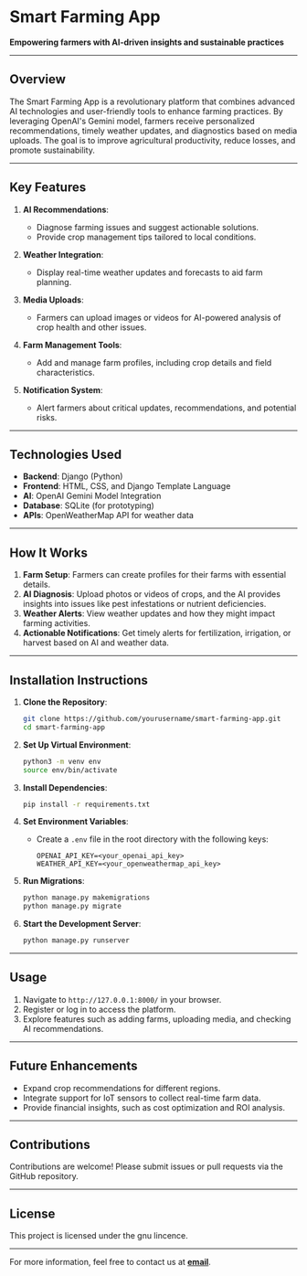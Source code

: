 # Smart Farming App  

**Empowering farmers with AI-driven insights and sustainable practices**  

---

## **Overview**  
The Smart Farming App is a revolutionary platform that combines advanced AI technologies and user-friendly tools to enhance farming practices. By leveraging OpenAI's Gemini model, farmers receive personalized recommendations, timely weather updates, and diagnostics based on media uploads. The goal is to improve agricultural productivity, reduce losses, and promote sustainability.  

---

## **Key Features**  
1. **AI Recommendations**:  
   - Diagnose farming issues and suggest actionable solutions.  
   - Provide crop management tips tailored to local conditions.  

2. **Weather Integration**:  
   - Display real-time weather updates and forecasts to aid farm planning.  

3. **Media Uploads**:  
   - Farmers can upload images or videos for AI-powered analysis of crop health and other issues.  

4. **Farm Management Tools**:  
   - Add and manage farm profiles, including crop details and field characteristics.  

5. **Notification System**:  
   - Alert farmers about critical updates, recommendations, and potential risks.  

---

## **Technologies Used**  
- **Backend**: Django (Python)  
- **Frontend**: HTML, CSS, and Django Template Language  
- **AI**: OpenAI Gemini Model Integration  
- **Database**: SQLite (for prototyping)  
- **APIs**: OpenWeatherMap API for weather data  

---

## **How It Works**  
1. **Farm Setup**: Farmers can create profiles for their farms with essential details.  
2. **AI Diagnosis**: Upload photos or videos of crops, and the AI provides insights into issues like pest infestations or nutrient deficiencies.  
3. **Weather Alerts**: View weather updates and how they might impact farming activities.  
4. **Actionable Notifications**: Get timely alerts for fertilization, irrigation, or harvest based on AI and weather data.  

---

## **Installation Instructions**  
1. **Clone the Repository**:  
   ```bash  
   git clone https://github.com/yourusername/smart-farming-app.git  
   cd smart-farming-app  
   ```  

2. **Set Up Virtual Environment**:  
   ```bash  
   python3 -m venv env  
   source env/bin/activate  
   ```  

3. **Install Dependencies**:  
   ```bash  
   pip install -r requirements.txt  
   ```  

4. **Set Environment Variables**:  
   - Create a `.env` file in the root directory with the following keys:  
     ```
     OPENAI_API_KEY=<your_openai_api_key>
     WEATHER_API_KEY=<your_openweathermap_api_key>
     ```  

5. **Run Migrations**:  
   ```bash  
   python manage.py makemigrations  
   python manage.py migrate  
   ```  

6. **Start the Development Server**:  
   ```bash  
   python manage.py runserver  
   ```  

---

## **Usage**  
1. Navigate to `http://127.0.0.1:8000/` in your browser.  
2. Register or log in to access the platform.  
3. Explore features such as adding farms, uploading media, and checking AI recommendations.  

---

## **Future Enhancements**  
- Expand crop recommendations for different regions.  
- Integrate support for IoT sensors to collect real-time farm data.  
- Provide financial insights, such as cost optimization and ROI analysis.  

---

## **Contributions**  
Contributions are welcome! Please submit issues or pull requests via the GitHub repository.  

---

## **License**  
This project is licensed under the gnu lincence.  

---

For more information, feel free to contact us at **[email](richardochola3@gmail.com)**.

